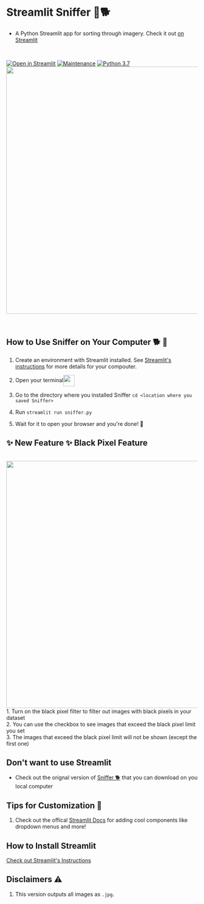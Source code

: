 # Streamlit Sniffer 👑🐕
- A Python Streamlit app for sorting through imagery. Check it out [on Streamlit](https://share.streamlit.io/2320sharon/streamlit_sniffer/sniffer.py)
</br>

[![Open in Streamlit](https://static.streamlit.io/badges/streamlit_badge_black_white.svg)](https://share.streamlit.io/2320sharon/streamlit_sniffer/sniffer.py)
[![Maintenance](https://img.shields.io/badge/Maintained%3F-yes-green.svg)](https://GitHub.com/Naereen/StrapDown.js/graphs/commit-activity)
[![Python 3.7](https://img.shields.io/badge/python-3.7-red.svg)](https://www.python.org/downloads/release/python-370/)
</br>
<img src="https://user-images.githubusercontent.com/61564689/168155940-8f3a0408-48a2-4998-894e-3d2d861847de.gif" width=650 >

</br>

## How to Use Sniffer on Your Computer 🐕 🔧
1. Create an environment with Streamlit installed. See [Streamlit's instructions](https://docs.streamlit.io/library/get-started/installation#:~:text=Set%20up%20your%20virtual%20environment) for more details for your compouter.
2. Open your terminal<a href="url"><img src="https://user-images.githubusercontent.com/61564689/168151976-84c1ed67-518b-40b5-845e-6d859e43595b.png" align="center" height="30" width="30" ></a>

 3. Go to the directory where you installed Sniffer
   `cd <location where you saved Sniffer>`
4. Run `streamlit run sniffer.py`
5. Wait for it to open your browser and you're done! 🎊

## ✨ New Feature ✨ Black Pixel Feature
</br>
<img src="https://user-images.githubusercontent.com/61564689/171754117-9c695747-1221-49d2-89e1-57498f36836a.gif" width=650 >
</br>
1. Turn on the black pixel filter to filter out images with black pixels in your dataset </br>
2. You can use the checkbox to see images that exceed the black pixel limit you set </br>
3. The images that exceed the black pixel limit will not be shown (except the first one) </br>

## Don't want to use Streamlit
- Check out the orignal version of [Sniffer 🐕](https://github.com/2320sharon/Sniffer) that you can download on you local computer 

## Tips for Customization 🎨
1. Check out the offical [Streamlit Docs](https://docs.streamlit.io/) for adding cool components like dropdown menus and more!

## How to Install Streamlit
[Check out Streamlit's Instructions](https://docs.streamlit.io/library/get-started/installation)

## Disclaimers ⚠️
1. This version outputs all images as `.jpg`.

